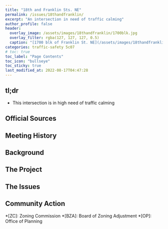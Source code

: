 ```yaml
---
title: "18th and Franklin Sts. NE"
permalink: /issues/18thandfranklin/
excerpt: "An intersection in need of traffic calming"
author_profile: false
header:
  overlay_image: /assets/images/18thandfranklin/1700blk.jpg
  overlay_filter: rgba(127, 127, 127, 0.5)
  caption: "[1700 blk of Franklin St. NE](/assets/images/18thandfranklin/1700blk.jpg)"
categories: traffic-safety 5c07
# toc: true
toc_label: "Page Contents"
toc_icon: "bullseye"
toc_sticky: true
last_modified_at: 2022-08-17T04:47:28
---
```

<div id="map" class="map-container"></div>

## tl;dr
- This intersection is in high need of traffic calming

## Official Sources

## Meeting History

## Background

## The Project

## The Issues

## Community Action

*[ZC]: Zoning Commission
*[BZA]: Board of Zoning Adjustment
*[OP]: Office of Planning

<script>
var map = L.map('map',  {
      zoomSnap: 0.25
  }).setView([38.925566108416504, -76.9789891588733], 17);
  L.tileLayer('https://{s}.tile.openstreetmap.org/{z}/{x}/{y}.png', {
      maxZoom: 19,
      attribution: '© OpenStreetMap'
  }).addTo(map);

  var circle = L.circle([38.925566108416504, -76.9789891588733], {radius: 100}).addTo(map);

  /*var polygon = L.polygon([[38.93024127877555, -76.97469423978445], [38.930232932689265, -76.97446088761478], [38.93020372137948, -76.97428654403976], [38.930445757583165, -76.97429459066629], [38.93044784409856, -76.97468619315791]], {color: 'red'}).addTo(map);*/
</script>
